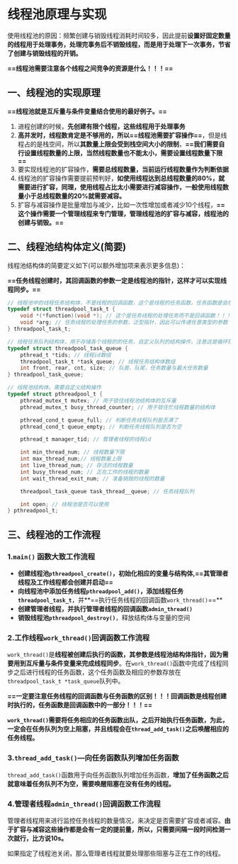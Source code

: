 # 线程池原理与实现

使用线程池的原因：频繁创建与销毁线程消耗时间较多，因此提前**设置好固定数量的线程用于处理事务，处理完事务后不销毁线程，而是用于处理下一次事务，节省了创建与销毁线程的开销。**

**==线程池需要注意各个线程之间竞争的资源是什么！！！==**

## 一、线程池的实现原理

**==线程池就是互斥量与条件变量结合使用的最好例子。==**

1. 进程创建的时候，**先创建有限个线程，这些线程用于处理事务**
2. **高并发时，线程数肯定是不够用的，所以==线程池需要扩容操作==**，但是线程占的是栈空间，所以**其数量上限会受到栈空间大小的限制**，**==我们需要自行设置线程数量的上限，当然线程数量也不能太小，需要设置线程数量下限==**
3. 要实现线程池的扩容操作，**需要总线程数量，当前运行线程数量作为判断依据**
4. 线程池的扩容操作需要提前预判好，**如使用线程达到总线程数量的80%，就需要进行扩容，同理，使用线程占比太小需要进行减容操作，一般使用线程数量小于总线程数量的20%就需要减容。**
5. 扩容与减容操作是批量增加与减少，比如一次性增加或者减少10个线程，**==这个操作需要一个管理线程来专门管理，管理线程池的扩容与减容，线程池的创建与销毁。==**



## 二、线程池结构体定义(简要)

线程池结构体的简要定义如下(可以额外增加项来表示更多信息)：

**==任务线程创建时，其回调函数的参数一定是线程池的指针，这样才可以实现线程同步。==**

```c
// 线程池中的线程任务结构体，不是线程的回调函数，这个是线程的任务函数，任务函数是会在线程的回调函数中调用，用于完成线程的任务。
typedef struct threadpool_task_t {
    void *(*function)(void *); // 这个是任务线程的处理任务而不是回调函数！！！，当然处理任务也可以参数和毁掉函数一样，回调函数一定是在线程创建时指定的！！！，毁掉函数的参数一定得包含线程池结构体，因为要使用互斥量与条件变量！！！
    void *arg; // 任务线程的处理任务的参数，泛型指针，因此可以传递任意类型的参数
} threadpool_task_t;

// 线程任务队列结构体，用于存储各个线程的的任务，自定义队列的结构操作，注意这是循环队列
typedef struct threadpool_task_queue {
    pthread_t *tids; // 线程id数组
    threadpool_task_t *task_queue; // 线程任务结构体数组
    int front, rear, cnt, size; // 队首，队尾，任务数量与最大任务数量
} threadpool_task_queue;

// 线程池结构体，需要自定义结构操作
typedef struct pthreadpool_t { 
    pthread_mutex_t mutex; // 用于锁住线程池结构体的互斥量
    pthread_mutex_t busy_thread_counter; // 用于锁住忙线程数量的结构体

    pthread_cond_t queue_full; // 判断任务线程队列是否满了
    pthread_cond_t queue_empty; // 判断任务线程队列是否为空

    pthread_t manager_tid; // 管理者线程的线程id

    int min_thread_num; // 线程数量下限
    int max_thread_num;// 线程数量上限
    int live_thread_num; // 存活的线程数量
    int busy_thread_num; // 正在工作的线程的数量
    int wait_thread_exit_num; // 准备销毁的线程的数量

    threadpool_task_queue task_thread__queue; // 任务线程队列

    int open; // 线程池是否可以使用
} pthreadpool_t;
```



## 三、线程池的工作流程

### 1.`main()`  函数大致工作流程

+ **创建线程池`pthreadpool_create()`，初始化相应的变量与结构体,==其管理者线程及工作线程都会创建并启动==**
+ **向线程池中添加任务线程`pthreadpool_add()`，添加线程任务`threadpool_task_t`**，并**==执行任务线程的回调函数`work_thread()`==**
+ **创建管理者线程，并执行管理者线程的回调函数`admin_thread()`**
+ **销毁线程池`pthreadpool_destroy()`**，释放结构体与变量的空间



### 2.工作线程`work_thread()`回调函数工作流程

`work_thread()`是**线程被创建后执行的函数，其参数是线程池结构体指针，因为需要用到互斥量与条件变量来完成线程同步**。在`work_thread()`函数中完成了线程同步之后进行线程的任务函数，这个任务函数及相应的参数存放在`threadpool_task_t *task_queue`队列中。

**==一定要注意任务线程的回调函数与任务函数的区别！！！回调函数是线程创建时执行的，任务函数是回调函数中的一部分！！！==**

**`work_thread()`需要将任务相应的任务函数出队，之后开始执行任务函数，为此，一定会在任务队列为空上阻塞，并且线程会在`thread_add_task()`之后唤醒相应的任务线程。**



### 3.`thread_add_task()`—向任务函数队列增加任务函数

`thread_add_task()`函数用于向任务函数队列增加任务函数，**增加了任务函数之后就意味着任务队列不为空，需要唤醒阻塞在没有任务的线程。**



### 4.管理者线程`admin_thread()`回调函数工作流程

管理者线程用来进行监控任务线程的数量情况，来决定是否需要扩容或者减容。**由于扩容与减容这些操作都是会有一定的提前量，所以，只需要间隔一段时间检测一次就行，比方说10s。**

如果指定了线程池关闭，那么管理者线程就要处理那些阻塞与正在工作的线程。